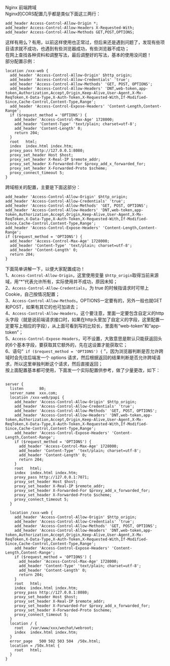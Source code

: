 Nginx 前端跨域<br />Nginx的CORS配置几乎都是类似下面这三两行：
```nginx
add_header Access-Control-Allow-Origin *;
add_header Access-Control-Allow-Headers X-Requested-With;
add_header Access-Control-Allow-Methods GET,POST,OPTIONS;
```
这样有用么？有用，以前这样使用也正常过，但后来还是遇到问题了，发现有些项目请求就不成功，也遇到有些浏览器成功，有些浏览器不成功；<br />在网上查找各种资料和调整写法，最后调整好的写法，基本的使用没问题！<br />部分配置示例：
```nginx
location /xxx-web {
  add_header 'Access-Control-Allow-Origin' $http_origin;
  add_header 'Access-Control-Allow-Credentials' 'true';
  add_header 'Access-Control-Allow-Methods' 'GET, POST, OPTIONS';
  add_header 'Access-Control-Allow-Headers' 'DNT,web-token,app-token,Authorization,Accept,Origin,Keep-Alive,User-Agent,X-Mx-ReqToken,X-Data-Type,X-Auth-Token,X-Requested-With,If-Modified-Since,Cache-Control,Content-Type,Range';
  add_header 'Access-Control-Expose-Headers' 'Content-Length,Content-Range';
  if ($request_method = 'OPTIONS') {
    add_header 'Access-Control-Max-Age' 1728000;
    add_header 'Content-Type' 'text/plain; charset=utf-8';
    add_header 'Content-Length' 0;
    return 204;
  }
  root   html;
  index  index.html index.htm;
  proxy_pass http://127.0.0.1:8080;
  proxy_set_header Host $host;
  proxy_set_header X-Real-IP $remote_addr;
  proxy_set_header X-Forwarded-For $proxy_add_x_forwarded_for;
  proxy_set_header X-Forwarded-Proto $scheme;
  proxy_connect_timeout 5;
}
```
跨域相关的配置，主要是下面这部分：
```nginx
add_header 'Access-Control-Allow-Origin' $http_origin;
add_header 'Access-Control-Allow-Credentials' 'true';
add_header 'Access-Control-Allow-Methods' 'GET, POST, OPTIONS';
add_header 'Access-Control-Allow-Headers' 'DNT,web-token,app-token,Authorization,Accept,Origin,Keep-Alive,User-Agent,X-Mx-ReqToken,X-Data-Type,X-Auth-Token,X-Requested-With,If-Modified-Since,Cache-Control,Content-Type,Range';
add_header 'Access-Control-Expose-Headers' 'Content-Length,Content-Range';
if ($request_method = 'OPTIONS') {
  add_header 'Access-Control-Max-Age' 1728000;
  add_header 'Content-Type' 'text/plain; charset=utf-8';
  add_header 'Content-Length' 0;
  return 204;
}

```
下面简单讲解一下，以便大家配置成功！<br />1、`Access-Control-Allow-Origin`，这里使用变量 `$http_origin`取得当前来源域，用“*”代表允许所有，实际使用并不成功，原因未知；<br />2、`Access-Control-Allow-Credentials`，为 true 的时候指请求时可带上Cookie，自己按情况配置；<br />3、`Access-Control-Allow-Methods`，OPTIONS一定要有的，另外一般也就GET和POST，如果有其它的也可加进去；<br />4、`Access-Control-Allow-Headers`，这个要注意，里面一定要包含自定义的http头字段（就是说前端请求接口时，如果在http头里加了自定义的字段，这里配置一定要写上相应的字段），从上面可看到写的比较长，里面有“web-token”和“app-token”；<br />5、`Access-Control-Expose-Headers`，可不设置，大致意思是默认只能获返回头的6个基本字段，要获取其它额外的，先在这设置才能获取它；<br />6、语句“` if ($request_method = 'OPTIONS') {` ”，因为浏览器判断是否允许跨域时会先往后端发一个 options 请求，然后根据返回的结果判断是否允许跨域请求，所以这里单独判断这个请求，然后直接返回；<br />按上面配置基本都可使用，下面发一个实际配置供参考，做了少量更改，如下：
```nginx

server {
  listen       80;
  server_name  xxx.com; 
  location /xxx-web/papi {
    add_header 'Access-Control-Allow-Origin' $http_origin;
    add_header 'Access-Control-Allow-Credentials' 'true';
    add_header 'Access-Control-Allow-Methods' 'GET, POST, OPTIONS';
    add_header 'Access-Control-Allow-Headers' 'DNT,web-token,app-token,Authorization,Accept,Origin,Keep-Alive,User-Agent,X-Mx-ReqToken,X-Data-Type,X-Auth-Token,X-Requested-With,If-Modified-Since,Cache-Control,Content-Type,Range';
    add_header 'Access-Control-Expose-Headers' 'Content-Length,Content-Range';
    if ($request_method = 'OPTIONS') {
      add_header 'Access-Control-Max-Age' 1728000;
      add_header 'Content-Type' 'text/plain; charset=utf-8';
      add_header 'Content-Length' 0;
      return 204;
    }
    root   html;
    index  index.html index.htm;
    proxy_pass http://127.0.0.1:7071;
    proxy_set_header Host $host;
    proxy_set_header X-Real-IP $remote_addr;
    proxy_set_header X-Forwarded-For $proxy_add_x_forwarded_for;
    proxy_set_header X-Forwarded-Proto $scheme;
    proxy_connect_timeout 5;
  }
 
  location /xxx-web {
    add_header 'Access-Control-Allow-Origin' $http_origin;
    add_header 'Access-Control-Allow-Credentials' 'true';
    add_header 'Access-Control-Allow-Methods' 'GET, POST, OPTIONS';
    add_header 'Access-Control-Allow-Headers' 'DNT,web-token,app-token,Authorization,Accept,Origin,Keep-Alive,User-Agent,X-Mx-ReqToken,X-Data-Type,X-Auth-Token,X-Requested-With,If-Modified-Since,Cache-Control,Content-Type,Range';
    add_header 'Access-Control-Expose-Headers' 'Content-Length,Content-Range';
    if ($request_method = 'OPTIONS') {
      add_header 'Access-Control-Max-Age' 1728000;
      add_header 'Content-Type' 'text/plain; charset=utf-8';
      add_header 'Content-Length' 0;
      return 204;
    }
    root   html;
    index  index.html index.htm;
    proxy_pass http://127.0.0.1:8080;
    proxy_set_header Host $host;
    proxy_set_header X-Real-IP $remote_addr;
    proxy_set_header X-Forwarded-For $proxy_add_x_forwarded_for;
    proxy_set_header X-Forwarded-Proto $scheme;
    proxy_connect_timeout 5;
  } 
  location / {
    root   /var/www/xxx/wechat/webroot;
    index  index.html index.htm;
  } 
  error_page   500 502 503 504  /50x.html;
  location = /50x.html {
    root   html;
  }
}
```
